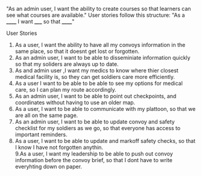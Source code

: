 "As an admin user, I want the ability to create courses so that learners can see what courses are available."
User stories follow this structure: "As a **\_\_\_\_** I want **\_\_\_** so that **\_\_\_\_**"

User Stories

1. As a user, I want the ability to have all my convoys information in the same place, so that it doesnt get lost or forgotten.
2. As an admin user, I want to be able to disseminiate information quickly so that my soliders are always up to date.
3. As and admin user ,I want my medics to know where thier closest medical facility is, so they can get soldiers care more efficiently.
4. As a user I want to be able to be able to see my options for medical care, so I can plan my route accordingly.
5. As an admin user, I want to be able to point out checkpoints, and coordinates without having to use an older map.
6. As a user, I want to be able to communicate with my plattoon, so that we are all on the same page.
7. As an admin user, I want to be able to update convoy and safety checklist for my soldiers as we go, so that everyone has access to important reminders.
8. As a user, I want to be able to update and markoff safety checks, so that I know I have not forgotten anythin.  
   9.As a user, I want my leadership to be able to push out convoy information before the convoy brief, so that I dont have to write everyhting down on paper.
